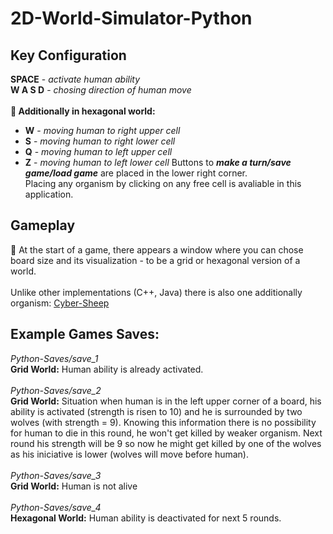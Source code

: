# 2D-World-Simulator-Python
## Key Configuration
**SPACE** - *activate human ability* </br>
**W A S D** - *chosing direction of human move* </br>
</br>
**🌱 Additionally in hexagonal world:**
  - **W** - *moving human to right upper cell*
  - **S** - *moving human to right lower cell*
  - **Q** - *moving human to left upper cell*
  - **Z** - *moving human to left lower cell*
Buttons to **_make a turn/save game/load game_** are placed in the lower right corner. </br>
Placing any organism by clicking on any free cell is avaliable in this application.
## Gameplay
🌱 At the start of a game, there appears a window where you can chose board size and its visualization - to be a grid or hexagonal version of a world. </br>
</br>
Unlike other implementations (C++, Java) there is also one additionally organism: [Cyber-Sheep](https://github.com/swiczi/Object-Oriented-Programming/blob/main/README.md#explenation-of-symbols-and-organisms-behaviour)
## Example Games Saves:
*Python-Saves/save_1* </br>
**Grid World:** Human ability is already activated. </br>
</br>
*Python-Saves/save_2* </br>
**Grid World:** Situation when human is in the left upper corner of a board, 
his ability is activated (strength is risen to 10) and he is surrounded by two wolves (with strength = 9).
Knowing this information there is no possibility for human to die in this round, he won't get killed by weaker organism.
Next round his strength will be 9 so now he might get killed by one of the wolves as his iniciative is lower (wolves will move before human).</br>
</br>
*Python-Saves/save_3* </br>
**Grid World:** Human is not alive</br>
</br>
*Python-Saves/save_4* </br>
**Hexagonal World:** Human ability is deactivated for next 5 rounds.</br>
